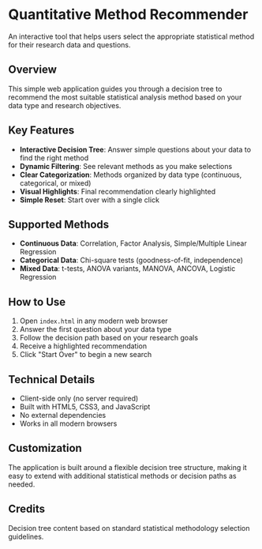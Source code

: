 # Quantitative Method Recommender

An interactive tool that helps users select the appropriate statistical method for their research data and questions.

## Overview

This simple web application guides you through a decision tree to recommend the most suitable statistical analysis method based on your data type and research objectives.

## Key Features

- **Interactive Decision Tree**: Answer simple questions about your data to find the right method
- **Dynamic Filtering**: See relevant methods as you make selections
- **Clear Categorization**: Methods organized by data type (continuous, categorical, or mixed)
- **Visual Highlights**: Final recommendation clearly highlighted
- **Simple Reset**: Start over with a single click

## Supported Methods

- **Continuous Data**: Correlation, Factor Analysis, Simple/Multiple Linear Regression
- **Categorical Data**: Chi-square tests (goodness-of-fit, independence)
- **Mixed Data**: t-tests, ANOVA variants, MANOVA, ANCOVA, Logistic Regression

## How to Use

1. Open `index.html` in any modern web browser
2. Answer the first question about your data type
3. Follow the decision path based on your research goals
4. Receive a highlighted recommendation
5. Click "Start Over" to begin a new search

## Technical Details

- Client-side only (no server required)
- Built with HTML5, CSS3, and JavaScript
- No external dependencies
- Works in all modern browsers

## Customization

The application is built around a flexible decision tree structure, making it easy to extend with additional statistical methods or decision paths as needed.

## Credits

Decision tree content based on standard statistical methodology selection guidelines. 